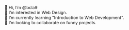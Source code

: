 <div>👋 Hi, I’m @bcla9</div>
<div>👀 I’m interested in Web Design.</div>
<div>🌱 I’m currently learning "Introduction to Web Development".</div>
<div>💞️ I’m looking to collaborate on funny projects.</div>

<!---
bcla9/bcla9 is a ✨ special ✨ repository because its `README.md` (this file) appears on your GitHub profile.
You can click the Preview link to take a look at your changes.
--->

